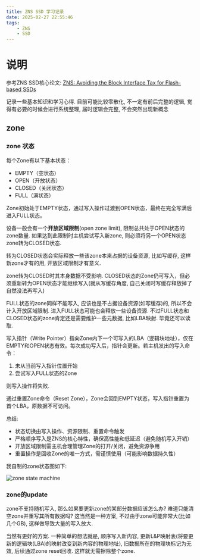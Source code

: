 ```yaml
---
title: ZNS SSD 学习记录
date: 2025-02-27 22:55:46
tags:
    - ZNS
    - SSD
---
```


# 说明

参考ZNS SSD核心论文: [ZNS: Avoiding the Block Interface Tax for Flash-based SSDs](https://www.usenix.org/conference/atc21/presentation/bjorling) 

记录一些基本知识和学习心得. 目前可能比较零散化, 不一定有前后完整的逻辑, 觉得有必要的时候会进行系统整理, 届时逻辑会完整, 不会突然出现新概念

## zone

### zone 状态

每个Zone有以下基本状态：

- EMPTY（空状态）
- OPEN（开放状态）
- CLOSED（关闭状态）
- FULL（满状态）

Zone初始处于EMPTY状态，通过写入操作过渡到OPEN状态，最终在完全写满后进入FULL状态。

设备一般会有一个**开放区域限制**(open zone limit), 限制总共处于OPEN状态的zone数量. 如果达到此限制时主机尝试写入新zone, 则必须将另一个OPEN状态zone转为CLOSED状态.

转为CLOSED状态会实际释放一些该zone本来占据的设备资源, 比如写缓存, 这样新zone才有的用, 开放区域限制才有意义.

zone转为CLOSED时其本身数据不受影响. CLOSED状态的Zone仍可写入，但必须重新转为OPEN状态才能继续写入(就从写缓存角度, 自己关闭时写缓存释放掉了自然没法再写入)

FULL状态的zone同样不能写入, 应该也是不占据设备资源(如写缓存)的, 所以不会计入开放区域限制. 进入FULL状态可能也会释放一些设备资源.
不过FULL状态和CLOSED状态的zone肯定还是需要维护一些元数据, 比如LBA映射. 毕竟还可以读取.

写入指针（Write Pointer）指向Zone内下一个可写入的LBA（逻辑块地址），仅在EMPTY和OPEN状态有效。每次成功写入后，指针会更新。若主机发出的写入命令：

1. 未从当前写入指针位置开始
2. 尝试写入FULL状态的Zone

则写入操作将失败.

通过重置Zone命令（Reset Zone），Zone会回到EMPTY状态，写入指针重置为首个LBA，原数据不可访问。

总结:

- 状态切换由写入操作、资源限制、重置命令触发
- 严格顺序写入是ZNS的核心特性，确保高性能和低延迟（避免随机写入开销）
- 开放区域限制需主机合理管理Zone的打开/关闭，避免资源争用
- 重置操作是回收Zone的唯一方式，需谨慎使用（可能影响数据持久性）

我自制的zone状态图如下:

![zone state machine](zone_state_machine.drawio.png)

### zone的update

zone不支持随机写入, 那么如果要更新zone的某部分数据应该怎么办? 难道只能清空zone并重写其所有数据吗?
这当然是一种方案, 不过由于zone可能非常大(比如几个GB), 这样做导致大量的写入放大.

当然有更好的方案. 一种简单的想法就是, 顺序写入新内容, 更新L&P映射表(将要更新的逻辑块(LBA)的映射改变到新内容的物理地址),
旧数据所在的物理块标记为无效, 后续通过zone reset回收. 这样就无需擦除整个zone.
